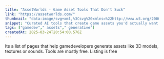 ```yaml
---
title: "AssetWorlds - Game Asset Tools That Don't Suck"
link: "https://assetworlds.com/"
thumbnail: "data:image/svg+xml,%3Csvg%20xmlns=%22http://www.w3.org/2000/svg%22%20viewBox=%220%200%20100%20100%22%3E%3Ctext%20y=%22.9em%22%20font-size=%2290%22%3E⚡%3C/text%3E%3C/svg%3E"
snippet: "Curated AI tools that create game assets you'd actually want to use in your projects."
tags: ["gamedev"," assets"," generative"]
createdAt: 2025-03-24T20:54:00.576Z
---
```

Its a list of pages that help gamedevelopers generate assets like 3D models, textures or sounds. Tools are mostly free. Listing is free 
